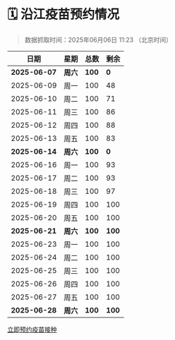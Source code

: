 # 🗓️ 沿江疫苗预约情况

> 数据抓取时间：2025年06月06日 11:23 （北京时间）

| 日期 | 星期 | 总数 | 剩余 |
|------|------|------|------|
| **2025-06-07** | **周六** | **100** | **0** |
| 2025-06-09 | 周一 | 100 | 48 |
| 2025-06-10 | 周二 | 100 | 71 |
| 2025-06-11 | 周三 | 100 | 86 |
| 2025-06-12 | 周四 | 100 | 88 |
| 2025-06-13 | 周五 | 100 | 83 |
| **2025-06-14** | **周六** | **100** | **0** |
| 2025-06-16 | 周一 | 100 | 93 |
| 2025-06-17 | 周二 | 100 | 93 |
| 2025-06-18 | 周三 | 100 | 97 |
| 2025-06-19 | 周四 | 100 | 100 |
| 2025-06-20 | 周五 | 100 | 100 |
| **2025-06-21** | **周六** | **100** | **100** |
| 2025-06-23 | 周一 | 100 | 100 |
| 2025-06-24 | 周二 | 100 | 100 |
| 2025-06-25 | 周三 | 100 | 100 |
| 2025-06-26 | 周四 | 100 | 100 |
| 2025-06-27 | 周五 | 100 | 100 |
| **2025-06-28** | **周六** | **100** | **100** |


<div class="button-container">
<a class="btn" href="http://yfzweb.ishequ.net/#/login" target="_blank">立即预约疫苗接种</a>
</div>
